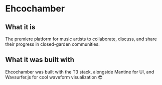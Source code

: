 # Ehcochamber

## What it is

The premiere platform for music artists to collaborate, discuss, and share their progress in closed-garden communities.

## What it was built with

Ehcochamber was built with the T3 stack, alongside Mantine for UI, and Wavsurfer.js for cool waveform visualization 😎
